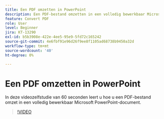 ```yaml
---
title: Een PDF omzetten in PowerPoint
description: Een PDF-bestand omzetten in een volledig bewerkbaar Microsoft PowerPoint-document
feature: Convert PDF
role: User
level: Beginner
jira: KT-13290
exl-id: b5b3908e-422e-4ee5-95e9-5fd72c165242
source-git-commit: 4e6fbf91e96d26f9ee8f1105ad68738b9450a32d
workflow-type: tm+mt
source-wordcount: '40'
ht-degree: 0%

---
```


# Een PDF omzetten in PowerPoint

In deze videozelfstudie van 60 seconden leert u hoe u een PDF-bestand omzet in een volledig bewerkbaar Microsoft PowerPoint-document.

>[!VIDEO](https://video.tv.adobe.com/v/342629?quality=12&learn=on&hidetitle=true)
